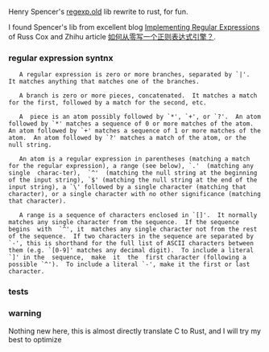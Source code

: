 Henry Spencer's [regexp.old](https://github.com/garyhouston/regexp.old) lib rewrite to rust, for fun.  

I found Spencer's lib from excellent blog [Implementing Regular Expressions](https://swtch.com/~rsc/regexp/)  of Russ Cox and Zhihu article [如何从零写一个正则表达式引擎？](https://www.zhihu.com/question/27434493/answer/36803124).   


### regular expression syntnx  

       A regular expression is zero or more branches, separated by `|'.  It matches anything that matches one of the branches.

       A branch is zero or more pieces, concatenated.  It matches a match for the first, followed by a match for the second, etc.

       A  piece is an atom possibly followed by `*', `+', or `?'.  An atom followed by `*' matches a sequence of 0 or more matches of the atom.  An atom followed by `+' matches a sequence of 1 or more matches of the atom.  An atom followed by `?' matches a match of the atom, or the null string.

       An atom is a regular expression in parentheses (matching a match for the regular expression), a range (see below), `.'  (matching any  single  charac‐ter),  `^'  (matching the null string at the beginning of the input string), `$' (matching the null string at the end of the input string), a `\' followed by a single character (matching that character), or a single character with no other significance (matching that character).

       A range is a sequence of characters enclosed in `[]'.  It normally matches any single character from the sequence.  If the sequence begins  with  `^', it  matches any single character not from the rest of the sequence.  If two characters in the sequence are separated by `-', this is shorthand for the full list of ASCII characters between them (e.g. `[0-9]' matches any decimal digit).  To include a literal `]' in the  sequence,  make  it  the  first character (following a possible `^').  To include a literal `-', make it the first or last character.   

### tests
       
### warning
Nothing new here, this is almost directly translate C to Rust, and I will try my best to optimize



